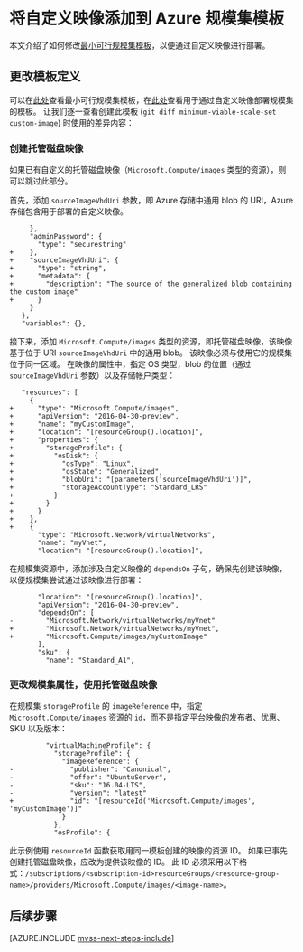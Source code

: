 <properties
    pageTitle="引用 Azure 规模集模板中的自定义映像 | Azure"
    description="如何将自定义映像添加到现有 Azure 虚拟机规模集模板"
    services="virtual-machine-scale-sets"
    documentationcenter=""
    author="gatneil"
    manager="timlt"
    editor=""
    tags="azure-resource-manager" />
<tags
    ms.assetid="76ac7fd7-2e05-4762-88ca-3b499e87906e"
    ms.service="virtual-machine-scale-sets"
    ms.workload="na"
    ms.tgt_pltfrm="na"
    ms.devlang="na"
    ms.topic="article"
    ms.date="5/10/2017"
    wacn.date="05/31/2017"
    ms.author="negat"
    ms.translationtype="Human Translation"
    ms.sourcegitcommit="4a18b6116e37e365e2d4c4e2d144d7588310292e"
    ms.openlocfilehash="66b176fb51fe4680de8e05184f7728fe8923f033"
    ms.contentlocale="zh-cn"
    ms.lasthandoff="05/19/2017" />

# <a name="add-a-custom-image-to-an-azure-scale-set-template"></a>将自定义映像添加到 Azure 规模集模板

本文介绍了如何修改[最小可行规模集模板](/documentation/articles/virtual-machine-scale-sets-mvss-start/)，以便通过自定义映像进行部署。

## <a name="change-the-template-definition"></a>更改模板定义

可以在[此处](https://raw.githubusercontent.com/gatneil/mvss/minimum-viable-scale-set/azuredeploy.json)查看最小可行规模集模板，在[此处](https://raw.githubusercontent.com/gatneil/mvss/custom-image/azuredeploy.json)查看用于通过自定义映像部署规模集的模板。 让我们逐一查看创建此模板 (`git diff minimum-viable-scale-set custom-image`) 时使用的差异内容：

### <a name="creating-a-managed-disk-image"></a>创建托管磁盘映像

如果已有自定义的托管磁盘映像（`Microsoft.Compute/images` 类型的资源），则可以跳过此部分。

首先，添加 `sourceImageVhdUri` 参数，即 Azure 存储中通用 blob 的 URI，Azure 存储包含用于部署的自定义映像。

         },
         "adminPassword": {
           "type": "securestring"
    +    },
    +    "sourceImageVhdUri": {
    +      "type": "string",
    +      "metadata": {
    +        "description": "The source of the generalized blob containing the custom image"
    +      }
         }
       },
       "variables": {},

接下来，添加 `Microsoft.Compute/images` 类型的资源，即托管磁盘映像，该映像基于位于 URI `sourceImageVhdUri` 中的通用 blob。 该映像必须与使用它的规模集位于同一区域。 在映像的属性中，指定 OS 类型，blob 的位置（通过 `sourceImageVhdUri` 参数）以及存储帐户类型：

       "resources": [
         {
    +      "type": "Microsoft.Compute/images",
    +      "apiVersion": "2016-04-30-preview",
    +      "name": "myCustomImage",
    +      "location": "[resourceGroup().location]",
    +      "properties": {
    +        "storageProfile": {
    +          "osDisk": {
    +            "osType": "Linux",
    +            "osState": "Generalized",
    +            "blobUri": "[parameters('sourceImageVhdUri')]",
    +            "storageAccountType": "Standard_LRS"
    +          }
    +        }
    +      }
    +    },
    +    {
           "type": "Microsoft.Network/virtualNetworks",
           "name": "myVnet",
           "location": "[resourceGroup().location]",


在规模集资源中，添加涉及自定义映像的 `dependsOn` 子句，确保先创建该映像，以便规模集尝试通过该映像进行部署：

           "location": "[resourceGroup().location]",
           "apiVersion": "2016-04-30-preview",
           "dependsOn": [
    -        "Microsoft.Network/virtualNetworks/myVnet"
    +        "Microsoft.Network/virtualNetworks/myVnet",
    +        "Microsoft.Compute/images/myCustomImage"
           ],
           "sku": {
             "name": "Standard_A1",


### <a name="changing-scale-set-properties-to-use-the-managed-disk-image"></a>更改规模集属性，使用托管磁盘映像

在规模集 `storageProfile` 的 `imageReference` 中，指定 `Microsoft.Compute/images` 资源的 `id`，而不是指定平台映像的发布者、优惠、SKU 以及版本：

             "virtualMachineProfile": {
               "storageProfile": {
                 "imageReference": {
    -              "publisher": "Canonical",
    -              "offer": "UbuntuServer",
    -              "sku": "16.04-LTS",
    -              "version": "latest"
    +              "id": "[resourceId('Microsoft.Compute/images', 'myCustomImage')]"
                 }
               },
               "osProfile": {

此示例使用 `resourceId` 函数获取用同一模板创建的映像的资源 ID。 如果已事先创建托管磁盘映像，应改为提供该映像的 ID。 此 ID 必须采用以下格式：`/subscriptions/<subscription-id>resourceGroups/<resource-group-name>/providers/Microsoft.Compute/images/<image-name>`。

## <a name="next-steps"></a>后续步骤

[AZURE.INCLUDE [mvss-next-steps-include](../../includes/mvss-next-steps.md)]